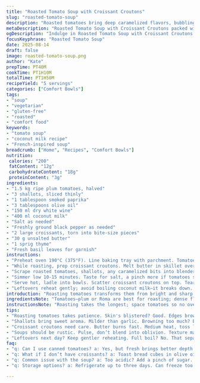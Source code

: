 ```yaml
---
title: "Roasted Tomato Soup with Croissant Croutons"
slug: "roasted-tomato-soup"
description: "Roasted tomatoes bring deep caramelized flavors, bubbling with aroma. Croissant croutons add buttery crunch, not your usual crouton move. Garlic swapped with shallots for subtlety. Cream replaced by coconut milk to cut dairy heaviness. Slow roast releases natural sugars, skin blisters, flesh softens to velvet. Soup thickens naturally; no need for flour or starch. Season with smoked paprika for smoky warmth. Splash white wine to lift acidity—never skip that step. Serve piping hot, garnished with fresh herbs. A soup that hums with depth and texture, no filler. Gluten free by choice, nuts omitted—kept straightforward."
metaDescription: "Roasted Tomato Soup with Croissant Croutons packed with flavor from roasted tomatoes, smoky paprika, and buttery croissant bites. A true winter warmer."
ogDescription: "Indulge in Roasted Tomato Soup with Croissant Croutons featuring deep roasted flavors and buttery crunch. A comforting bowl perfect for cold days."
focusKeyphrase: "Roasted Tomato Soup"
date: 2025-08-14
draft: false
image: roasted-tomato-soup.png
author: "Kate"
prepTime: PT40M
cookTime: PT1H10M
totalTime: PT1H50M
recipeYield: "5 servings"
categories: ["Comfort Bowls"]
tags:
- "soup"
- "vegetarian"
- "gluten-free"
- "roasted"
- "comfort food"
keywords:
- "tomato soup"
- "coconut milk recipe"
- "French-inspired soup"
breadcrumb: ["Home", "Recipes", "Comfort Bowls"]
nutrition: 
 calories: "200"
 fatContent: "12g"
 carbohydrateContent: "18g"
 proteinContent: "3g"
ingredients:
- "1.5 kg ripe plum tomatoes, halved"
- "3 shallots, sliced thinly"
- "1 tablespoon smoked paprika"
- "3 tablespoons olive oil"
- "150 ml dry white wine"
- "400 ml coconut milk"
- "Salt as needed"
- "Freshly ground black pepper as needed"
- "2 large croissants, torn into bite-size pieces"
- "30 g unsalted butter"
- "1 sprig thyme"
- "Fresh basil leaves for garnish"
instructions:
- "Preheat oven 190°C (375°F). Line baking tray with parchment. Tomatoes face up. Toss with 2 tablespoons olive oil, sprinkle salt, pepper, paprika. Spread shallots between tomatoes. Roast until skins blister, edges brown—around 50 minutes. Aroma should fill kitchen. Avoid soggy mess by spacing tomatoes. No steam buildup, you want dry heat roasting, not steaming."
- "While roasting, prep croissant croutons. Melt butter in skillet over medium heat. Add torn croissants, thyme sprig for fragrance. Toss to coat buttery goodness, crisp and golden but stay soft inside. Watch closely, butter burns fast. Remove sprig once done. Set aside on paper towels, keeps croutons crisp but soft chew inside."
- "Scrape roasted tomatoes, shallots, any caramelized bits into blender. Add white wine immediately—deglazes pan residues, lifts flavor. Pulse puree till mostly smooth but leave little texture. Over-blending kills character. Pour into heavy-bottomed pot. Warm gently, stir in coconut milk to soften acidity, thicken mouthfeel without cream heaviness."
- "Simmer low 10-15 minutes. Taste for salt, a pinch more if tomatoes speak acidic. Pepper, adjust smoked paprika for smoky depth. No blend again unless chunks bother you—soups need texture, not baby food."
- "Serve hot, ladle into bowls. Scatter croissant croutons on top. Tear fresh basil over everything. Sip soup rich with roasted sweetness, smoky hints, buttery crunch from croissants like surprise bites."
- "Leftovers reheat gently; avoid boiling coconut milk—it breaks down. If soup too thick next day, thin with splash of stock or water."
introduction: "Roasting tomatoes transforms them from bright and sharp to deep, caramelized jewels. No shortcuts—low and slow, skin cracks, juices caramelize, flesh melts into softness. Garlic's swapped with shallots here; milder, sweeter, melts better into this tomato medley. Croissant croutons? Forget stale bread cubes. Butter-fried croissant bits bring crunch with richness—crisp on the outside, tender inside. Coconut milk smoothens tart acidity without dairy heaviness. Smoked paprika runs through the soup like a quiet ember. White wine splash wakes the flavor, prevents flatness in the final bowl. A tactile soup—thick but not gloopy, with bites and crunch. Age-old roasting techniques meet a subtle twist you won’t find in your average tomato soup. Every step serves flavor or texture. No mindless simmering here. The kitchen smells of caramelized earth and buttery warmth. This is soup to slow down for and respect."
ingredientsNote: "Tomatoes—plum or Roma are best for roasting; dense flesh and low water, concentrate sugars nicely. Overripe mushy types turn soupy and dull the roast effect. Shallots replace garlic for gentler aromatics that don’t burn or dominate. Smoked paprika—not paprika powder—gives subtle heat and depth, use sparingly or it will overpower. Coconut milk cuts acidity without dairy heaviness or creaminess that masks roasted flavor. Butter in croissants turns croutons from plain to mouthwatering mini treats. Croissants can be day-old but keep dry, no sogginess or oily slabs. White wine a must for balancing acidity, but dry styles only. No cheap sweet wine—kills the tangy brightness. Fresh basil is not optional here; it lifts and brightens just before serving. Salt wisely; roasting concentrates sodium so start low. Olive oil must be quality—cheap oil bitter when heated at high temps."
instructionsNote: "Roasting takes the longest; space tomatoes so no overlapping, steam ruins the roasting effect and dulls flavor. Look for blistered skin with browned edges. Aroma will shift from sharp tomato to roasted, slightly smoky and sweet. Caramelized shallots add a mellow punch, avoid browning them too much or flavor gets bitter. Croissant croutons require close attention; butter burns fast. Toss gently and remove thyme sprig once croutons brown; it flavors butter without overpowering the delicate croissant taste. Blending—pulse only; overblending removes texture essential in rustic soups. Deglazing roasting tray with wine picks up caramelized bits—a cheap skip here ruins depth. Coconut milk added at end, simmer gently—boiling causes separation. Season soup last; concentrated flavors from roasting reduce salt needs. Reheat care—avoid full boil to keep oils stable and soup’s silkiness intact. Serve immediately for best textural contrast. Garnishing with fresh herbs adds brightness and color, contrast to earthy depths."
tips:
- "Roasting tomatoes takes patience. Skin's blistered? Good. Edges brown? Just right. Smell that sweetness? Signals they’re done. No overcrowding to avoid steaming. Space them."
- "Shallots bring sweet aroma. Milder than garlic. Browning too much? Bitter notes. Watch them closely. Blend tomatoes and deglaze with wine—get all those caramelized bits. Maximum flavor extracted."
- "Croissant croutons need care. Butter burns fast. Medium heat, toss lightly. Golden brown on edges? Soft center? Perfect. Use fresh herbs too—it’s in the details. Adds depth."
- "Soups should be rustic. Pulse, don’t blend into oblivion. Texture matters. Taste for balance last. More salt? Maybe. Acidity too high? Adjust coconut milk slightly without fear."
- "Leftovers next day? Keep gentler reheating. Full boil? No. That separates coconut milk. Thin if necessary—stock or water. Still rich. Different every time, embrace that."
faq:
- "q: Can I use canned tomatoes? a: Yes, but fresh brings better depth. Drain excess liquid if using cans. Adjust seasoning; concentrated flavor varies."
- "q: What if I don’t have croissants? a: Toast bread cubes in olive oil. Butter’s key; brings richness. Texture won’t be quite the same though. Up for creative."
- "q: Common issue with the soup? a: Too acidic? Add a pinch of sugar. Roasted tomatoes should be sweet. Adjust smoked paprika too. It can overwhelm if too much."
- "q: Storage options? a: Refrigerate up to three days. Can freeze too; but coconut milk might separate when stored long. Thaw gently and reheat slowly."

---
```

